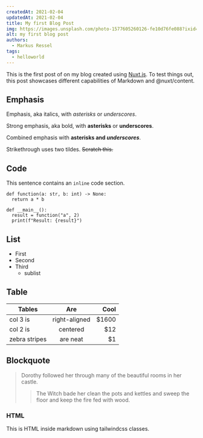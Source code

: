 ```yaml
---
createdAt: 2021-02-04
updatedAt: 2021-02-04
title: My first Blog Post
img: https://images.unsplash.com/photo-1577605260126-fe10d76fe088?ixid=MXwxMjA3fDB8MHxwaG90by1wYWdlfHx8fGVufDB8fHw%3D&ixlib=rb-1.2.1&auto=format&fit=crop&w=1050&q=80
alt: my first blog post
authors:
  - Markus Ressel
tags:
  - helloworld
---
```


This is the first post of on my blog created using [Nuxt.js](https://nuxtjs.org).
To test things out, this post showcases different capabilities of Markdown and @nuxt/content.

<!--more-->

## Emphasis

Emphasis, aka italics, with _asterisks_ or _underscores_.

Strong emphasis, aka bold, with **asterisks** or **underscores**.

Combined emphasis with **asterisks and _underscores_**.

Strikethrough uses two tildes. ~~Scratch this.~~

## Code

This sentence contains an `inline` code section.

```python{2,5-6}[example.py]
def function(a: str, b: int) -> None:
  return a * b

def __main__():
  result = function("a", 2)
  print(f"Result: {result}")
```

## List

- First
- Second
- Third
  - sublist

## Table

| Tables        |      Are      |  Cool |
| ------------- | :-----------: | ----: |
| col 3 is      | right-aligned | $1600 |
| col 2 is      |   centered    |   $12 |
| zebra stripes |   are neat    |    $1 |

## Blockquote

> Dorothy followed her through many of the beautiful rooms in her castle.
>
> > The Witch bade her clean the pots and kettles and sweep the floor and keep the fire fed with wood.

### HTML

<div class="bg-blue-500 text-white p-4 mb-4 rounded-xl">
  This is HTML inside markdown using tailwindcss classes.
</div>

